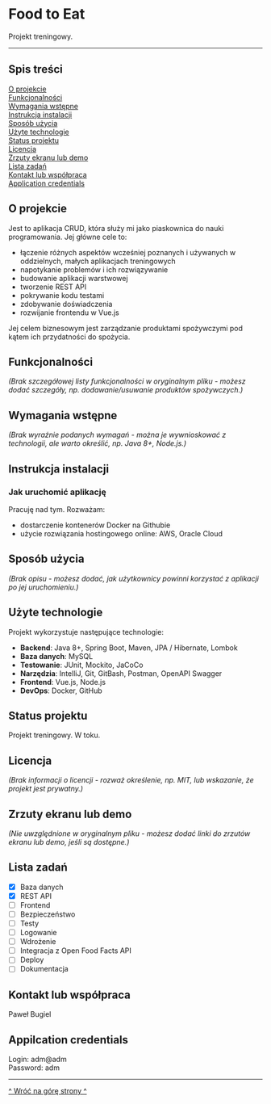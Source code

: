 
# Food to Eat

Projekt treningowy.

---

## Spis treści
[O projekcie](#o-projekcie)  
[Funkcjonalności](#funkcjonalności)  
[Wymagania wstępne](#wymagania-wstępne)  
[Instrukcja instalacji](#instrukcja-instalacji)  
[Sposób użycia](#sposób-użycia)  
[Użyte technologie](#użyte-technologie)  
[Status projektu](#status-projektu)  
[Licencja](#licencja)  
[Zrzuty ekranu lub demo](#zrzuty-ekranu-lub-demo)  
[Lista zadań](#lista-zadań)  
[Kontakt lub współpraca](#kontakt-lub-współpraca)  
[Application credentials](#appilcation-credentials)

## O projekcie
Jest to aplikacja CRUD, która służy mi jako piaskownica do nauki programowania. Jej główne cele to:
- łączenie różnych aspektów wcześniej poznanych i używanych w oddzielnych, małych aplikacjach treningowych
- napotykanie problemów i ich rozwiązywanie
- budowanie aplikacji warstwowej
- tworzenie REST API
- pokrywanie kodu testami
- zdobywanie doświadczenia
- rozwijanie frontendu w Vue.js

Jej celem biznesowym jest zarządzanie produktami spożywczymi pod kątem ich przydatności do spożycia.

## Funkcjonalności
*(Brak szczegółowej listy funkcjonalności w oryginalnym pliku - możesz dodać szczegóły, np. dodawanie/usuwanie produktów spożywczych.)*

## Wymagania wstępne
*(Brak wyraźnie podanych wymagań - można je wywnioskować z technologii, ale warto określić, np. Java 8+, Node.js.)*

## Instrukcja instalacji
### Jak uruchomić aplikację
Pracuję nad tym. Rozważam:
- dostarczenie kontenerów Docker na Githubie
- użycie rozwiązania hostingowego online: AWS, Oracle Cloud

## Sposób użycia
*(Brak opisu - możesz dodać, jak użytkownicy powinni korzystać z aplikacji po jej uruchomieniu.)*

## Użyte technologie
Projekt wykorzystuje następujące technologie:
- **Backend**: Java 8+, Spring Boot, Maven, JPA / Hibernate, Lombok
- **Baza danych**: MySQL
- **Testowanie**: JUnit, Mockito, JaCoCo
- **Narzędzia**: IntelliJ, Git, GitBash, Postman, OpenAPI Swagger
- **Frontend**: Vue.js, Node.js
- **DevOps**: Docker, GitHub

## Status projektu
Projekt treningowy. W toku.

## Licencja
*(Brak informacji o licencji - rozważ określenie, np. MIT, lub wskazanie, że projekt jest prywatny.)*

## Zrzuty ekranu lub demo
*(Nie uwzględnione w oryginalnym pliku - możesz dodać linki do zrzutów ekranu lub demo, jeśli są dostępne.)*

## Lista zadań
- [x] Baza danych
- [x] REST API
- [ ] Frontend
- [ ] Bezpieczeństwo
- [ ] Testy
- [ ] Logowanie
- [ ] Wdrożenie
- [ ] Integracja z Open Food Facts API
- [ ] Deploy
- [ ] Dokumentacja

## Kontakt lub współpraca
Paweł Bugiel

## Appilcation credentials
Login: adm@adm  
Password: adm

---

<a href="#top-of-this-page">^ Wróć na górę strony ^</a>